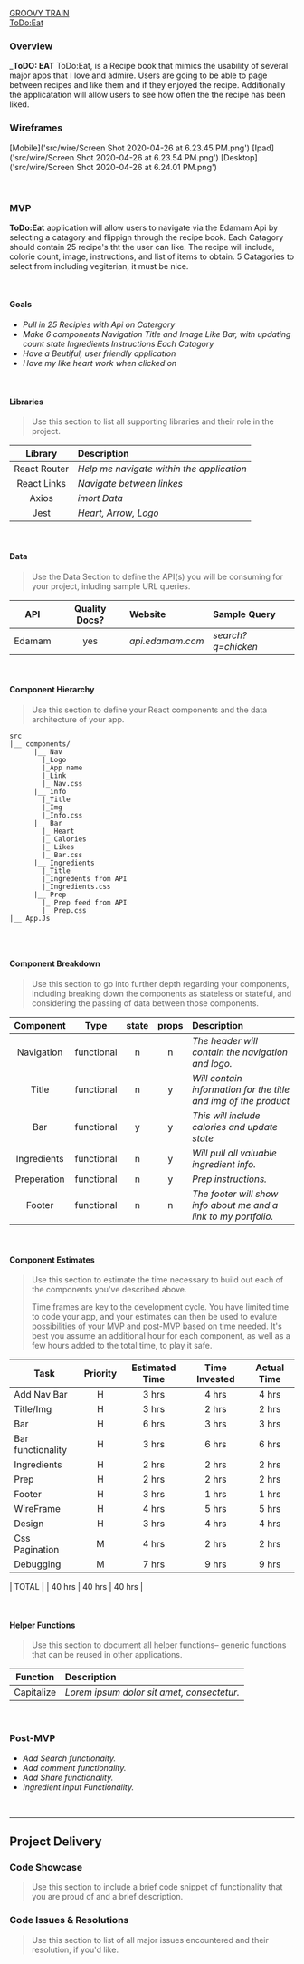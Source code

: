  [GROOVY TRAIN](https://media.giphy.com/media/QmMegeZeo3M9G/giphy.gif) <br>
 [ToDo:Eat](https://todoeat.netlify.app/)

### Overview

_**ToDO: EAT** ToDo:Eat, is a Recipe book that mimics the usability of several major apps that I love and admire. 
Users are going to be able to page between recipes and like them and if they enjoyed the recipe. Additionally the 
applicatation will allow users to see how often the the recipe has been liked. 

### Wireframes

[Mobile]('src/wire/Screen Shot 2020-04-26 at 6.23.45 PM.png')
[Ipad]('src/wire/Screen Shot 2020-04-26 at 6.23.54 PM.png')
[Desktop]('src/wire/Screen Shot 2020-04-26 at 6.24.01 PM.png')


<br>

### MVP

**ToDo:Eat** application will allow users to navigate via the Edamam Api by selecting a 
catagory and flippign through the recipe book. Each Catagory should contain 25 recipe's tht the user can like. The recipe will include, colorie count, image, instructions, and list of items to obtain. 5 Catagories to select from including vegiterian, it must be nice.

<br>

#### Goals

- _Pull in 25 Recipies with Api on Catergory_
- _Make 6 components_
      _Navigation_
      _Title and Image_
      _Like Bar, with updating count state_
      _Ingredients_
      _Instructions_
      _Each Catagory_
- _Have a Beutiful, user friendly application_
- _Have my like heart work when clicked on_


<br>

#### Libraries

> Use this section to list all supporting libraries and their role in the project.

|     Library      | Description                                |
| :--------------: | :----------------------------------------- |
|   React Router   | _Help me navigate within the application_  |
|   React Links    | _Navigate between linkes_                  |
|   Axios          | _imort Data_                               |
|   Jest           | _Heart, Arrow, Logo_                       |

<br>

#### Data

> Use the Data Section to define the API(s) you will be consuming for your project, inluding sample URL queries.

|    API     | Quality Docs? | Website       | Sample Query                            |
| :--------: | :-----------: | :------------ | :-------------------------------------- |
| Edamam |      yes      | _api.edamam.com_ | _search?q=chicken_ |

<br>

#### Component Hierarchy

> Use this section to define your React components and the data architecture of your app.

```
src
|__ components/
      |__ Nav 
        |_Logo
        |_App name
        |_Link
        |_ Nav.css
      |__ info
        |_Title 
        |_Img
        |_Info.css
      |__ Bar
        |_ Heart
        |_ Calories
        |_ Likes
        |_ Bar.css
      |__ Ingredients
        |_Title
        |_Ingredents from API
        |_Ingredients.css
      |__ Prep
        |_ Prep feed from API
        |_ Prep.css
|__ App.Js
      
```

<br>

#### Component Breakdown

> Use this section to go into further depth regarding your components, including breaking down the components as stateless or stateful, and considering the passing of data between those components.

|  Component   |    Type    | state | props | Description                                                      |
| :----------: | :--------: | :---: | :---: | :--------------------------------------------------------------- |
|   Navigation | functional |   n   |   n   | _The header will contain the navigation and logo._               |
|    Title     | functional |   n   |   y   | _Will contain information for the title and img of the product_       |
|     Bar      | functional |   y   |   y   | _This will include calories and update state_      |
| Ingredients  | functional |   n   |   y   | _Will pull all valuable ingredient info._                 |
| Preperation  | functional |   n   |   y   | _Prep instructions._ |
|    Footer    | functional |   n   |   n   | _The footer will show info about me and a link to my portfolio._ |

<br>

#### Component Estimates

> Use this section to estimate the time necessary to build out each of the components you've described above. 
>
> Time frames are key to the development cycle. You have limited time to code your app, and your estimates can then be used to evalute possibilities of your MVP and post-MVP based on time needed. It's best you assume an additional hour for each component, as well as a few hours added to the total time, to play it safe.

| Task                | Priority | Estimated Time | Time Invested | Actual Time |
| ------------------- | :------: | :------------: | :-----------: | :---------: |
| Add Nav Bar         |    H     |     3 hrs      |     4 hrs     |    4 hrs    |
| Title/Img           |    H     |     3 hrs      |     2 hrs     |    2 hrs    |
| Bar                 |    H     |     6 hrs      |     3 hrs     |    3 hrs    |
| Bar functionality   |    H     |     3 hrs      |     6 hrs     |    6 hrs    |
| Ingredients         |    H     |     2 hrs      |     2 hrs     |    2 hrs    |
| Prep                |    H     |     2 hrs      |     2 hrs     |    2 hrs    |
| Footer              |    H     |     3 hrs      |     1 hrs     |    1 hrs    |
| WireFrame           |    H     |     4 hrs      |     5 hrs     |    5 hrs    |
| Design              |    H     |     3 hrs      |     4 hrs     |    4 hrs    |
| Css Pagination      |    M     |     4 hrs      |     2 hrs     |    2 hrs    |
| Debugging           |    M     |     7 hrs      |     9 hrs     |    9 hrs    |

| TOTAL               |          |     40 hrs      |     40 hrs     |    40 hrs |

<br>

#### Helper Functions

> Use this section to document all helper functions– generic functions that can be reused in other applications.

|  Function  | Description                                |
| :--------: | :----------------------------------------- |
| Capitalize | _Lorem ipsum dolor sit amet, consectetur._ |

<br>

### Post-MVP

- _Add Search functionaity._
- _Add comment functionality._
- _Add Share functionality._
- _Ingredient input Functionality._

<br>

***

## Project Delivery

### Code Showcase

> Use this section to include a brief code snippet of functionality that you are proud of and a brief description.

### Code Issues & Resolutions

> Use this section to list of all major issues encountered and their resolution, if you'd like.
